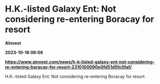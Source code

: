 # H.K.-listed Galaxy Ent: Not considering re-entering Boracay for resort
**AInvest**

**2023-10-16 06:06**

**https://www.ainvest.com/news/h-k-listed-galaxy-ent-not-considering-re-entering-boracay-for-resort-2310100090e0fd51d5fc0faf/**

H.K.-listed Galaxy Ent: Not considering re-entering Boracay for resort